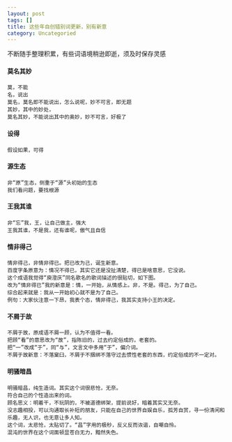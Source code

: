 ```yaml
---
layout: post
tags: []
title: 这些年自创错别词更新，别有新意
category: Uncategoried
---
```

不断随手整理积累，有些词语境稍逊即逝，须及时保存灵感
#### 莫名其妙
	莫，不能
	名，说出
	莫名，莫名即不能说出，怎么说呢，妙不可言，即无题
	其妙，其中的妙处，
	莫名其妙，不能说出其中的奥妙，妙不可言，好极了
	
#### 设得  
	假设如果，可得  

#### 源生态  
	非“原”生态，侧重于“源”头初始的生态
	我们看问题，要找根源  
	
#### 王我其谁
	非“忘”我，王，让自己做主，强大
	王我其谁，不是我，还有谁呢，傲气且自信
	
#### 情非得己
	情非得己，非情非得已。把已改为己，诞生新意。
	百度字条原意为：情况不得已，其实它还是没扯清楚，得已是啥意思，它没说。
	这个成语我觉得“庾澄庆”同名歌名的歌词描述的很贴切，如下图。
	改为“情非得已”我的新意是：情，一开始，从情感上。非，不是。得己，为了自己。
	综合起来就是：我从一开始初心就不是为了自己。
	例句：大家伙注意一下昂，我表个态，情非得己，我其实支持小王的决定。
	
#### 不屑于故
	不屑于故，原成语不屑一顾，认为不值得一看。
	把顾“看”的意思改为“故”，指陈旧的，过去约定俗成的，老套的。
	把“一”改成“于”，同“与”，文言文中多用“于”，偏介词。
	不屑于故新意：不落窠臼，不屑于不捆绑不落守过去惯性老套的东西，约定俗成的不一定对。
	
#### 明骚暗昌
	明骚暗昌，纯生造词。其实这个词很悲怆，无奈。
	符合自己的个性造出来的词。
	顾名思义：明着干，不玩阴的，不被道德绑架，提前说好，暗着其实又无奈。
	没志趣相投，可以沟通取长补短的朋友，只能在自己的世界自娱自乐，孤芳自赏，寻一份清闲和乐趣，无人识，也无意让多人知。
	这个词，太悲怆，太贴切了。“昌”字用的极秒，反义反而诙谐，自嘲自怜。
	混沌的世界在这个词面顿显苍白无力，黯然失色。